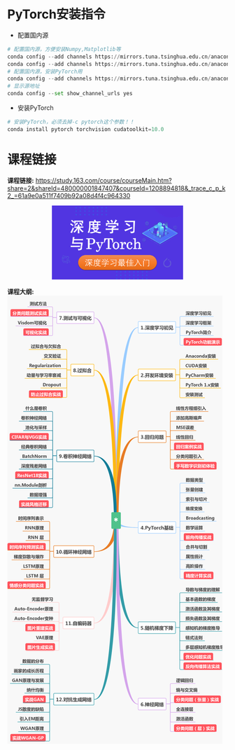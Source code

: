 # PyTorch安装指令

- 配置国内源

```python
# 配置国内源，方便安装Numpy,Matplotlib等
conda config --add channels https://mirrors.tuna.tsinghua.edu.cn/anaconda/pkgs/free/
conda config --add channels https://mirrors.tuna.tsinghua.edu.cn/anaconda/pkgs/main/
# 配置国内源，安装PyTorch用
conda config --add channels https://mirrors.tuna.tsinghua.edu.cn/anaconda/cloud/pytorch/
# 显示源地址
conda config --set show_channel_urls yes
```

- 安装PyTorch
```python
# 安装PyTorch，必须去掉-c pytorch这个参数！！
conda install pytorch torchvision cudatoolkit=10.0

```

# 课程链接

<!--  
<p align="center">
  <a href="https://study.163.com/course/courseMain.htm?share=2&shareId=480000001847407&courseId=1208894818&_trace_c_p_k2_=61a9e0a511f7409b92a08d4f4c964330
">
    <img src="res/ad_banner.png">
  </a>
</p> 
 -->
**课程链接:** https://study.163.com/course/courseMain.htm?share=2&shareId=480000001847407&courseId=1208894818&_trace_c_p_k2_=61a9e0a511f7409b92a08d4f4c964330

<p align="center">
  <img width="300"  src="res/cover.png">
</p> 

 
**课程大纲:**
![课程介绍](res/outline.png)





